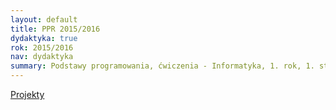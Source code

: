 ```yaml
---
layout: default
title: PPR 2015/2016
dydaktyka: true
rok: 2015/2016
nav: dydaktyka
summary: Podstawy programowania, ćwiczenia - Informatyka, 1. rok, 1. stopień
---
```


[Projekty](projekty.pdf)
